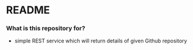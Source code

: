 # README #



### What is this repository for? ###

* simple REST service which will return details of given Github repository
